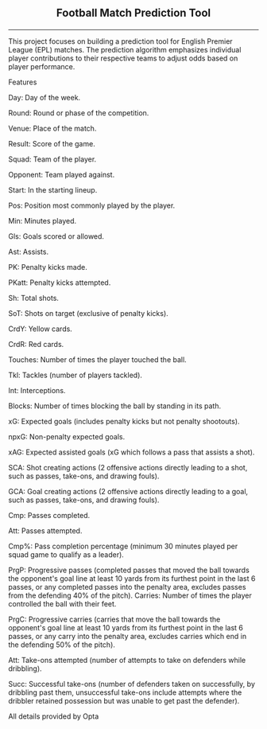 ## <p style = "text-align: center" > Football Match Prediction Tool </p>
---

This project focuses on building a prediction tool for English Premier League (EPL) matches. The prediction algorithm emphasizes individual player contributions to their respective teams to adjust odds based on player performance.

Features

Day: Day of the week.

Round: Round or phase of the competition.

Venue: Place of the match.

Result: Score of the game.

Squad: Team of the player.

Opponent: Team played against.

Start: In the starting lineup.

Pos: Position most commonly played by the player.

Min: Minutes played.

Gls: Goals scored or allowed.

Ast: Assists.

PK: Penalty kicks made.

PKatt: Penalty kicks attempted.

Sh: Total shots.

SoT: Shots on target (exclusive of penalty kicks).

CrdY: Yellow cards.

CrdR: Red cards.

Touches: Number of times the player touched the ball.

Tkl: Tackles (number of players tackled).

Int: Interceptions.

Blocks: Number of times blocking the ball by standing in its path.

xG: Expected goals (includes penalty kicks but not penalty shootouts).

npxG: Non-penalty expected goals.

xAG: Expected assisted goals (xG which follows a pass that assists a shot).

SCA: Shot creating actions (2 offensive actions directly leading to a shot, such as passes, take-ons, and drawing fouls).

GCA: Goal creating actions (2 offensive actions directly leading to a goal, such as passes, take-ons, and drawing fouls).


Cmp: Passes completed.

Att: Passes attempted.

Cmp%: Pass completion percentage (minimum 30 minutes played per squad game to qualify as a leader).

PrgP: Progressive passes (completed passes that moved the ball towards the opponent's goal line at least 10 yards from its furthest point in the last 6 passes, or any completed passes into the penalty area, excludes passes from the defending 40% of the pitch).
Carries: Number of times the player controlled the ball with their feet.

PrgC: Progressive carries (carries that move the ball towards the opponent's goal line at least 10 yards from its furthest point in the last 6 passes, or any carry into the penalty area, excludes carries which end in the defending 50% of the pitch).

Att: Take-ons attempted (number of attempts to take on defenders while dribbling).

Succ: Successful take-ons (number of defenders taken on successfully, by dribbling past them, unsuccessful take-ons include attempts where the dribbler retained possession but was unable to get past the defender).


All details provided by Opta
